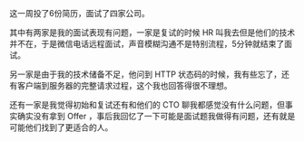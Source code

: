 这一周投了6份简历，面试了四家公司。

其中有两家是我的面试表现有问题，一家是复试的时候 HR 叫我去但是他们的技术并不在，于是微信电话远程面试，声音模糊沟通不是特别流程，5分钟就结束了面试。

另一家是由于我的技术储备不足，他问到 HTTP 状态码的时候，我有些忘了，还有客户端到服务器的完整请求过程，这个我也回答得很不理想。

还有一家是我觉得初始和复试还有和他们的 CTO 聊我都感觉没有什么问题，但事实确实没有拿到 Offer ，事后我回忆了一下可能是面试题我做得有问题，还有就是可能他们找到了更适合的人。

